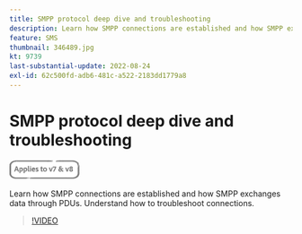```yaml
---
title: SMPP protocol deep dive and troubleshooting
description: Learn how SMPP connections are established and how SMPP exchanges data through PDUs. Understand how to troubleshoot connections.
feature: SMS
thumbnail: 346489.jpg
kt: 9739
last-substantial-update: 2022-08-24 
exl-id: 62c500fd-adb6-481c-a522-2183dd1779a8
---
```

# SMPP protocol deep dive and troubleshooting

![Applies to V7 and V8](../assets/V7-V8-stamp.png)

Learn how SMPP connections are established and how SMPP exchanges data through PDUs. Understand how to troubleshoot connections.

>[!VIDEO](https://video.tv.adobe.com/v/346489?quality=12&learn=on)
